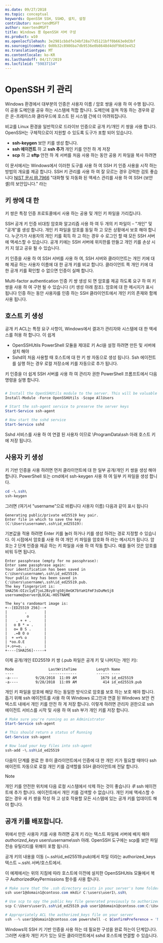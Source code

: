```yaml
---
ms.date: 09/27/2018
ms.topic: conceptual
keywords: OpenSSH SSH, SSHD, 설치, 설정
contributor: maertendMSFT
author: maertendMSFT
title: Windows 용 OpenSSH 서버 구성
ms.product: w10
ms.openlocfilehash: 3e2981cbbdfe34bf28a77d5121bff0b663e0d3bf
ms.sourcegitcommit: 0d0b32c8986ba7db9536e0b8648d4ddf9b03e452
ms.translationtype: MT
ms.contentlocale: ko-KR
ms.lasthandoff: 04/17/2019
ms.locfileid: "59837154"
---
```

# <a name="openssh-key-management"></a>OpenSSH 키 관리

Windows 환경에서 대부분의 인증은 사용자 이름 / 암호 쌍을 사용 하 여 수행 됩니다.
이 공용 도메인을 공유 하는 시스템에 적합 합니다. 도메인에 걸쳐 작동 하는 경우와 같은 온-프레미스와 클라우드에 호스트 된 시스템 간에 더 어려워집니다.

비교를 Linux 환경을 일반적으로 드라이브 인증으로 공개 키/개인 키 쌍을 사용 합니다.
OpenSSH는 구체적으로이 지원할 수 있도록 도구가 포함 되어 있습니다.

* __ssh-keygen__ 보안 키를 생성 합니다.
* __ssh 에이전트__ 하 고 __ssh 추가__ 개인 키를 안전 하 게 저장
* __scp__ 하 고 __sftp__ 안전 하 게 서버를 처음 사용 하는 동안 공용 키 파일을 복사 하려면

이 문서에서는 Windows에서 이러한 도구를 사용 하 여 SSH 키 인증 사용을 시작 하는 방법의 개요를 제공 합니다. SSH 키 관리를 사용 하 여 잘 모르는 경우 강력한 검토 좋습니다 [NIST 문서 IR 7966](http://nvlpubs.nist.gov/nistpubs/ir/2015/NIST.IR.7966.pdf) "대화형 및 자동화 된 액세스 관리를 사용 하 여 SSH (보안 셸)의 보안입니다." 라는

## <a name="about-key-pairs"></a>키 쌍에 대 한

키 쌍은 특정 인증 프로토콜에서 사용 하는 공용 및 개인 키 파일을 가리킵니다. 

SSH 공개 키 인증 비대칭 암호화 알고리즘 사용 하 여 두 개의 키 파일이 – "개인" 및 "공개"를 생성 합니다. 개인 키 파일을 암호를 동일 하 고 모든 상황에서 보호 해야 합니다. 누군가가 사용자의 개인 키를 획득 하 고 하는 경우 수 로그인 할 때 모든 SSH 서버에 액세스할 수 있습니다. 공개 키에는 SSH 서버에 위치한를 만들고 개인 키를 손상 시 키 지 않고 공유 될 수 있습니다.

키 인증을 사용 하 여 SSH 서버를 사용 하 여, SSH 서버와 클라이언트는 개인 키에 대해 제공 하는 사용자 이름에 대 한 공개 키를 비교 합니다. 클라이언트 쪽 개인 키에 대 한 공개 키를 확인할 수 없으면 인증이 실패 합니다. 

Multi-factor authentication 인증 키 쌍 생성 되 면 암호를 제공 하도록 요구 하 여 키 쌍을 사용 하 여 구현 될 수 있습니다 (키 생성 아래 참조). 암호에 대 한 메시지가 표시 됩니다 인증 하는 동안 사용자를 인증 하는 SSH 클라이언트에서 개인 키의 존재와 함께 사용 됩니다. 

## <a name="host-key-generation"></a>호스트 키 생성

공개 키 ACL는 특정 요구 사항이, Windows에서 결과가 관리자와 시스템에 대 한 액세스를 허용 하 합니다. 이 쉽게 

* OpenSSHUtils PowerShell 모듈을 제대로 키 Acl을 설정 하려면 만든 및 서버에 설치 해야
* Sshd의 처음 사용할 때 호스트에 대 한 키 쌍 자동으로 생성 됩니다. Ssh 에이전트를 실행 하는 경우 로컬 저장소에 키를 자동으로 추가 됩니다. 

키 인증을 더 쉽게 SSH 서버를 사용 하 여 관리자 권한 PowerShell 프롬프트에서 다음 명령을 실행 합니다.

```powershell

# Install the OpenSSHUtils module to the server. This will be valuable when deploying user keys.
Install-Module -Force OpenSSHUtils -Scope AllUsers

# Start the ssh-agent service to preserve the server keys
Start-Service ssh-agent

# Now start the sshd service
Start-Service sshd
```

Sshd 서비스를 사용 하 여 연결 된 사용자 이므로 \ProgramData\ssh 아래 호스트 키에 저장 됩니다.


## <a name="user-key-generation"></a>사용자 키 생성

키 기반 인증을 사용 하려면 먼저 클라이언트에 대 한 일부 공개/개인 키 쌍을 생성 해야 합니다. PowerShell 또는 cmd에서 ssh-keygen 사용 하 여 일부 키 파일을 생성 합니다.

```powershell
cd ~\.ssh\
ssh-keygen
```

그러면 (여기서 "username"으로 바뀝니다 사용자 이름) 다음과 같이 표시 됩니다

```
Generating public/private ed25519 key pair.
Enter file in which to save the key (C:\Users\username\.ssh\id_ed25519):
```

기본값을 적용 하려면 Enter 키를 눌러 하거나 키를 생성 하려는 경로 지정할 수 있습니다. 이 시점에서 암호를 사용 하 여 개인 키 파일을 암호화 하 라는 메시지가 됩니다.
암호는 2 단계 인증을 제공 하는 키 파일을 사용 하 여 작동 합니다. 예를 들어 것은 암호를 비워 두면 됩니다. 

```
Enter passphrase (empty for no passphrase): 
Enter same passphrase again: 
Your identification has been saved in C:\Users\username\.ssh\id_ed25519.
Your public key has been saved in C:\Users\username\.ssh\id_ed25519.pub.
The key fingerprint is: 
SHA256:OIzc1yE7joL2Bzy8!gS0j8eGK7bYaH1FmF3sDuMeSj8 username@server@LOCAL-HOSTNAME

The key's randomart image is:
+--[ED25519 256]--+
|        .        |
|         o       |
|    . + + .      |
|   o B * = .     |
|   o= B S .      |
|   .=B O o       |
|  + =+% o        |
| *oo.O.E         |
|+.o+=o. .        |
+----[SHA256]-----+
```

이제 공개/개인 ED25519 키 쌍 (.pub 파일은 공개 키 및 나머지는 개인 키):

```
Mode                LastWriteTime         Length Name
----                -------------         ------ ----
-a----        9/28/2018  11:09 AM           1679 id_ed25519
-a----        9/28/2018  11:09 AM            414 id_ed25519.pub
```

개인 키 파일을 암호에 해당 하는 동일한 방식으로 암호를 보호 하는 보호 해야 합니다.
돕기 위해 ssh 에이전트를 사용 하 여 Windows 로그인과 연결 된 Windows 보안 컨텍스트 내에서 개인 키를 안전 하 게 저장 합니다. 이렇게 하려면 관리자 권한으로 ssh 에이전트 서비스를 시작 및 사용 하 여 ssh 부가 개인 키를 저장 합니다. 

```powershell
# Make sure you're running as an Administrator
Start-Service ssh-agent

# This should return a status of Running
Get-Service ssh-agent

# Now load your key files into ssh-agent
ssh-add ~\.ssh\id_ed25519

```

다음이 단계를 완료 한 후이 클라이언트에서 인증에 대 한 개인 키가 필요할 때마다 ssh 에이전트 자동으로 로컬 개인 키를 검색할를 SSH 클라이언트에 전달 합니다.

> [!NOTE]
> 개인 키를 안전한 위치에 다음 로컬 시스템에서 삭제 하는 것이 좋습니다 *후* ssh 에이전트에 추가 합니다.
> 에이전트에서 개인 키를 검색할 수 없습니다.
> 개인 키에 액세스할 수 없는 경우 새 키 쌍을 작성 하 고 상호 작용할 모든 시스템에 있는 공개 키를 업데이트 해야 합니다.

## <a name="deploying-the-public-key"></a>공개 키를 배포합니다.

위에서 만든 사용자 키를 사용 하려면 공개 키 라는 텍스트 파일에 서버에 배치 해야 *authorized_keys* users\username\ssh 아래. OpenSSH 도구에는 scp를 보안 파일 전송 유틸리티를 위해이 포함 됩니다.

공개 키의 내용을 이동 (~\.ssh\id_ed25519.pub)에서 파일 이라는 authorized_keys 텍스트 ~\.ssh\ 서버/호스트에서.

이 예제에서는 위의 지침에 따라 호스트에 이전에 설치한 OpenSSHUtils 모듈에서 복구 AuthorizedKeyPermissions 함수를 사용 합니다.

```powershell
# Make sure that the .ssh directory exists in your server's home folder
ssh user1@domain1@contoso.com mkdir C:\users\user1\.ssh\

# Use scp to opy the public key file generated previously to authorized_keys on your server
scp C:\Users\user1\.ssh\id_ed25519.pub user1@domain1@contoso.com:C:\Users\user1\.ssh\authorized_keys

# Appropriately ACL the authorized_keys file on your server  
ssh --% user1@domain1@contoso.com powershell -c $ConfirmPreference = 'None'; Repair-AuthorizedKeyPermission C:\Users\user1\.ssh\authorized_keys
```

Windows의 SSH 키 기반 인증을 사용 하는 데 필요한 구성을 완료 하는이 단계입니다.
그러면 사용자 개인 키가 있는 모든 클라이언트에서 sshd 호스트에 연결할 수 있습니다.

